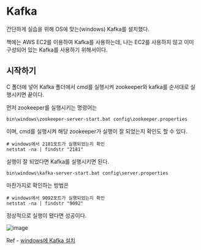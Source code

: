 # Kafka 

간단하게 실습을 위해 OS에 맞는(windows) Kafka를 설치했다. 

책에는 AWS EC2를 이용하여 Kafka를 사용하는데, 나는 EC2를 사용하지 않고 이미 구성되어 있는 Kafka를 사용하기 위해서이다.

## 시작하기

C 폴더에 넣어 Kafka 폴더에서 cmd를 실행시켜 zookeeper와 kafka를 순서대로 실행시키면 끝이다.

먼저 zookeeper를 실행시키는 명령어는
```
bin\windows\zookeeper-server-start.bat config\zookeeper.properties
```
이며, cmd를 실행시켜 해당 zookeeper가 실행이 잘 되었는지 확인도 할 수 있다.
```
# windows에서 2181포트가 실행되었는지 확인
netstat -na | findstr "2181"
```
실행이 잘 되었다면 Kafka를 실행시키면 된다.
```
bin\windows\kafka-server-start.bat config\server.properties
```
마찬가지로 확인하는 방법은
```
# windows에서 9092포트가 실행되었는지 확인
netstat -na | findstr "9092"
```
정상적으로 실행이 됐다면 성공이다.

![image](https://github.com/yeb0/kafka-learn/assets/119172260/a252095b-fc9f-4e91-a669-c7f5a84be067)

Ref - [windows에 Kafka 설치](https://herojoon-dev.tistory.com/118)
